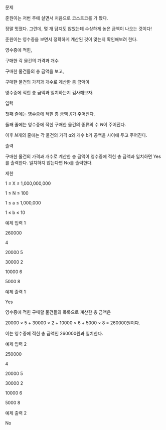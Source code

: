 문제

준원이는 저번 주에 살면서 처음으로 코스트코를 가 봤다. 

정말 멋졌다. 그런데, 몇 개 담지도 않았는데 수상하게 높은 금액이 나오는 것이다! 

준원이는 영수증을 보면서 정확하게 계산된 것이 맞는지 확인해보려 한다.

영수증에 적힌,

구매한 각 물건의 가격과 개수

구매한 물건들의 총 금액을 보고, 

구매한 물건의 가격과 개수로 계산한 총 금액이 

영수증에 적힌 총 금액과 일치하는지 검사해보자.

입력

첫째 줄에는 영수증에 적힌 총 금액 $X$가 주어진다.

둘째 줄에는 영수증에 적힌 구매한 물건의 종류의 수 $N$이 주어진다.

이후 $N$개의 줄에는 각 물건의 가격 $a$와 개수 $b$가 공백을 사이에 두고 주어진다.

출력

구매한 물건의 가격과 개수로 계산한 총 금액이 영수증에 적힌 총 금액과 일치하면 Yes를 출력한다. 일치하지 않는다면 No를 출력한다.

제한

1 ≤ X ≤ 1,000,000,000

1 ≤ N ≤ 100

1 ≤ a ≤ 1,000,000

1 ≤ b ≤ 10

예제 입력 1

260000

4

20000 5

30000 2

10000 6

5000 8

예제 출력 1

Yes

영수증에 적힌 구매할 물건들의 목록으로 계산한 총 금액은

20000 × 5 + 30000 × 2 + 10000 × 6 + 5000 × 8 = 260000원이다. 

이는 영수증에 적힌 총 금액인 260000원과 일치한다.

예제 입력 2

250000

4

20000 5

30000 2

10000 6

5000 8

예제 출력 2

No